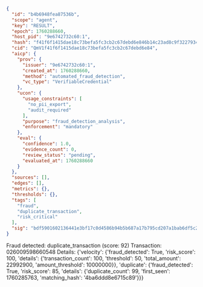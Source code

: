 ```json
{
  "id": "b4b6948fea87536b",
  "scope": "agent",
  "key": "RESULT",
  "epoch": 1760288660,
  "host_pid": "9e6742732c60:1",
  "hash": "f41f6f1415dae18c73befa5fc3cb2c67debd6e846b14c23ad8c9f32279346729",
  "cid": "QmV1f41f6f1415dae18c73befa5fc3cb2c67debd6e84",
  "aicp": {
    "prov": {
      "issuer": "9e6742732c60:1",
      "created_at": 1760288660,
      "method": "automated_fraud_detection",
      "vc_type": "VerifiableCredential"
    },
    "ucon": {
      "usage_constraints": [
        "no_pii_export",
        "audit_required"
      ],
      "purpose": "fraud_detection_analysis",
      "enforcement": "mandatory"
    },
    "eval": {
      "confidence": 1.0,
      "evidence_count": 0,
      "review_status": "pending",
      "evaluated_at": 1760288660
    }
  },
  "sources": [],
  "edges": [],
  "metrics": {},
  "thresholds": {},
  "tags": [
    "fraud",
    "duplicate_transaction",
    "risk_critical"
  ],
  "sig": "bdf5901602136441e3bf17c0d4586b94b5b687a17b795cd207a1bab6df5c261a"
}
```

Fraud detected: duplicate_transaction (score: 92)
Transaction: 026009598660548
Details: {'velocity': {'fraud_detected': True, 'risk_score': 100, 'details': {'transaction_count': 100, 'threshold': 50, 'total_amount': 22992900, 'amount_threshold': 10000000}}, 'duplicate': {'fraud_detected': True, 'risk_score': 85, 'details': {'duplicate_count': 99, 'first_seen': 1760285763, 'matching_hash': '4ba6ddd8e6715c89'}}}